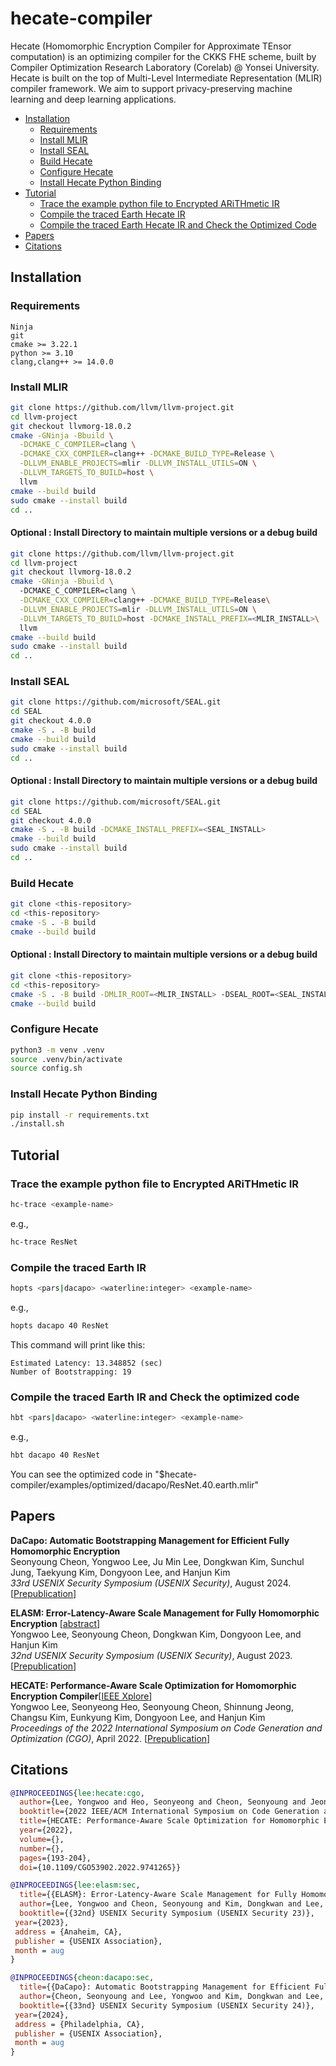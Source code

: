 # hecate-compiler
Hecate (Homomorphic Encryption Compiler for Approximate TEnsor computation) is an optimizing compiler for the CKKS FHE scheme, built by Compiler Optimization Research Laboratory (Corelab) @ Yonsei University. 
Hecate is built on the top of Multi-Level Intermediate Representation (MLIR) compiler framework. 
We aim to support privacy-preserving machine learning and deep learning applications. 


  * [Installation](#installation)
    + [Requirements](#requirements)
    + [Install MLIR](#install-mlir)
    + [Install SEAL](#install-seal)
    + [Build Hecate](#build-hecate)
    + [Configure Hecate](#configure-hecate)
    + [Install Hecate Python Binding](#install-hecate-python-binding)
  * [Tutorial](#tutorial)
    + [Trace the example python file to Encrypted ARiTHmetic IR](#trace-the-example-python-file-to-encrypted-arithmetic-ir)
    + [Compile the traced Earth Hecate IR](#compile-the-traced-earth-ir)
    + [Compile the traced Earth Hecate IR and Check the Optimized Code](#compile-the-traced-earth-ir-and-check-the-optimized-code)
    <!-- + [Test the optimized code](#test-the-optimized-code) -->
    <!-- + [One-liner for compilation and testing](#one-liner-for-compilation-and-testing) -->
  * [Papers](#papers)
  * [Citations](#citations)

## Installation 

### Requirements 
```
Ninja   
git  
cmake >= 3.22.1  
python >= 3.10  
clang,clang++ >= 14.0.0  
```

### Install MLIR 
```bash
git clone https://github.com/llvm/llvm-project.git
cd llvm-project
git checkout llvmorg-18.0.2
cmake -GNinja -Bbuild \
  -DCMAKE_C_COMPILER=clang \
  -DCMAKE_CXX_COMPILER=clang++ -DCMAKE_BUILD_TYPE=Release \
  -DLLVM_ENABLE_PROJECTS=mlir -DLLVM_INSTALL_UTILS=ON \
  -DLLVM_TARGETS_TO_BUILD=host \
  llvm
cmake --build build
sudo cmake --install build
cd .. 
```
#### Optional : Install Directory  to maintain multiple versions or a debug build 
```bash
git clone https://github.com/llvm/llvm-project.git
cd llvm-project
git checkout llvmorg-18.0.2
cmake -GNinja -Bbuild \ 
  -DCMAKE_C_COMPILER=clang \
  -DCMAKE_CXX_COMPILER=clang++ -DCMAKE_BUILD_TYPE=Release\
  -DLLVM_ENABLE_PROJECTS=mlir -DLLVM_INSTALL_UTILS=ON \
  -DLLVM_TARGETS_TO_BUILD=host -DCMAKE_INSTALL_PREFIX=<MLIR_INSTALL>\
  llvm
cmake --build build
sudo cmake --install build
cd .. 
```

### Install SEAL 
```bash
git clone https://github.com/microsoft/SEAL.git
cd SEAL
git checkout 4.0.0
cmake -S . -B build
cmake --build build
sudo cmake --install build
cd .. 
```
#### Optional : Install Directory  to maintain multiple versions or a debug build
```bash
git clone https://github.com/microsoft/SEAL.git
cd SEAL
git checkout 4.0.0
cmake -S . -B build -DCMAKE_INSTALL_PREFIX=<SEAL_INSTALL>
cmake --build build
sudo cmake --install build
cd .. 
```
### Build Hecate 
```bash
git clone <this-repository>
cd <this-repository>
cmake -S . -B build 
cmake --build build 
```
#### Optional : Install Directory  to maintain multiple versions or a debug build
```bash
git clone <this-repository>
cd <this-repository>
cmake -S . -B build -DMLIR_ROOT=<MLIR_INSTALL> -DSEAL_ROOT=<SEAL_INSTALL>
cmake --build build 
```
### Configure Hecate 
```bash
python3 -m venv .venv
source .venv/bin/activate
source config.sh 
```

### Install Hecate Python Binding 
```bash
pip install -r requirements.txt
./install.sh
```

## Tutorial 

### Trace the example python file to Encrypted ARiTHmetic IR 

```bash
hc-trace <example-name>
```
e.g., 
```bash
hc-trace ResNet
```

### Compile the traced Earth IR 

```bash
hopts <pars|dacapo> <waterline:integer> <example-name>
```
e.g., 
```bash
hopts dacapo 40 ResNet
```
This command will print like this:
```
Estimated Latency: 13.348852 (sec)
Number of Bootstrapping: 19
```

### Compile the traced Earth IR and Check the optimized code 
```bash
hbt <pars|dacapo> <waterline:integer> <example-name>
```
e.g., 
```bash
hbt dacapo 40 ResNet
```
You can see the optimized code in "$hecate-compiler/examples/optimized/dacapo/ResNet.40.earth.mlir"

## Papers 
**DaCapo: Automatic Bootstrapping Management for Efficient Fully Homomorphic Encryption**\
Seonyoung Cheon, Yongwoo Lee, Ju Min Lee, Dongkwan Kim, Sunchul Jung, Taekyung Kim, Dongyoon Lee, and Hanjun Kim  
*33rd USENIX Security Symposium (USENIX Security)*, August 2024. 
[[Prepublication](https://www.usenix.org/system/files/sec24summer-prepub-336-cheon.pdf)]

**ELASM: Error-Latency-Aware Scale Management for Fully Homomorphic Encryption** [[abstract](https://www.usenix.org/conference/usenixsecurity23/presentation/lee-yongwoo)]   
Yongwoo Lee, Seonyoung Cheon, Dongkwan Kim, Dongyoon Lee, and Hanjun Kim  
*32nd USENIX Security Symposium (USENIX Security)*, August 2023. 
[[Prepublication](https://www.usenix.org/system/files/sec23fall-prepub-147-lee-yongwoo.pdf)]

**HECATE: Performance-Aware Scale Optimization for Homomorphic Encryption Compiler**\[[IEEE Xplore](http://doi.org/10.1109/CGO53902.2022.9741265)]   
Yongwoo Lee, Seonyeong Heo, Seonyoung Cheon, Shinnung Jeong, Changsu Kim, Eunkyung Kim, Dongyoon Lee, and Hanjun Kim  
*Proceedings of the 2022 International Symposium on Code Generation and Optimization (CGO)*, April 2022. 
[[Prepublication](http://corelab.or.kr/Pubs/cgo22_hecate.pdf)]

## Citations 
```bibtex
@INPROCEEDINGS{lee:hecate:cgo,
  author={Lee, Yongwoo and Heo, Seonyeong and Cheon, Seonyoung and Jeong, Shinnung and Kim, Changsu and Kim, Eunkyung and Lee, Dongyoon and Kim, Hanjun},
  booktitle={2022 IEEE/ACM International Symposium on Code Generation and Optimization (CGO)}, 
  title={HECATE: Performance-Aware Scale Optimization for Homomorphic Encryption Compiler}, 
  year={2022},
  volume={},
  number={},
  pages={193-204},
  doi={10.1109/CGO53902.2022.9741265}}
```
```bibtex
@INPROCEEDINGS{lee:elasm:sec,
  title={{ELASM}: Error-Latency-Aware Scale Management for Fully Homomorphic Encryption},
  author={Lee, Yongwoo and Cheon, Seonyoung and Kim, Dongkwan and Lee, Dongyoon and Kim, Hanjun},
  booktitle={{32nd} USENIX Security Symposium (USENIX Security 23)},
 year={2023},
 address = {Anaheim, CA},
 publisher = {USENIX Association},
 month = aug
}
```
```bibtex
@INPROCEEDINGS{cheon:dacapo:sec,
  title={{DaCapo}: Automatic Bootstrapping Management for Efficient Fully Homomorphic Encryption},
  author={Cheon, Seonyoung and Lee, Yongwoo and Kim, Dongkwan and Lee, Ju Min and Jung, Sunchul and Kim, Taekyung and Lee, Dongyoon and Kim, Hanjun},
  booktitle={{33nd} USENIX Security Symposium (USENIX Security 24)},
 year={2024},
 address = {Philadelphia, CA},
 publisher = {USENIX Association},
 month = aug
}
```

